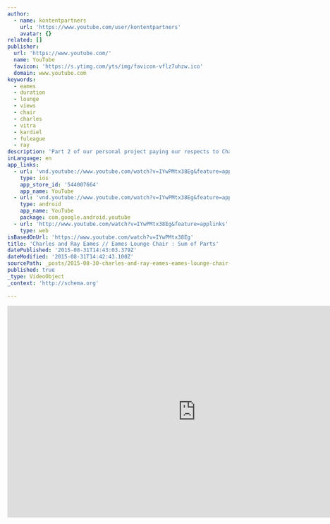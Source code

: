 ```yaml
---
author:
  - name: kontentpartners
    url: 'https://www.youtube.com/user/kontentpartners'
    avatar: {}
related: []
publisher:
  url: 'https://www.youtube.com/'
  name: YouTube
  favicon: 'https://s.ytimg.com/yts/img/favicon-vflz7uhzw.ico'
  domain: www.youtube.com
keywords:
  - eames
  - duration
  - lounge
  - views
  - chair
  - charles
  - vitra
  - kardiel
  - fuleague
  - ray
description: 'Part 2 of our personal project paying our respects to Charles and Ray Eames and Herman Miller for the iconic Lounge Chair. Sit back, put your feet up on the ottoman and enjoy.'
inLanguage: en
app_links:
  - url: 'vnd.youtube://www.youtube.com/watch?v=IYwPMtx38Eg&feature=applinks'
    type: ios
    app_store_id: '544007664'
    app_name: YouTube
  - url: 'vnd.youtube://www.youtube.com/watch?v=IYwPMtx38Eg&feature=applinks'
    type: android
    app_name: YouTube
    package: com.google.android.youtube
  - url: 'http://www.youtube.com/watch?v=IYwPMtx38Eg&feature=applinks'
    type: web
isBasedOnUrl: 'https://www.youtube.com/watch?v=IYwPMtx38Eg'
title: 'Charles and Ray Eames // Eames Lounge Chair : Sum of Parts'
datePublished: '2015-08-31T14:43:03.379Z'
dateModified: '2015-08-31T14:42:43.100Z'
sourcePath: _posts/2015-08-30-charles-and-ray-eames-eames-lounge-chair-sum-of-parts.md
published: true
_type: VideoObject
_context: 'http://schema.org'

---
```

<iframe src="https://cdn.embedly.com/widgets/media.html?src=https%3A%2F%2Fwww.youtube.com%2Fembed%2FIYwPMtx38Eg%3Ffeature%3Doembed&amp;url=https%3A%2F%2Fwww.youtube.com%2Fwatch%3Fv%3DIYwPMtx38Eg&amp;image=https%3A%2F%2Fi.ytimg.com%2Fvi%2FIYwPMtx38Eg%2Fhqdefault.jpg&amp;key=b7d04c9b404c499eba89ee7072e1c4f7&amp;type=text%2Fhtml&amp;schema=youtube" width="854" height="480" scrolling="no" frameborder="0" allowfullscreen="allowfullscreen" style=""></iframe>